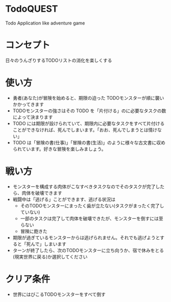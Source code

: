 TodoQUEST
=========

Todo Application like adventure game

コンセプト
=========

日々のうんざりするTODOリストの消化を楽しくする

使い方
=========

- 勇者(あなた)が冒険を始めると、期限の迫った TODOモンスターが順に襲いかかってきます
- TODOモンスターの強さはその TODO を「片付ける」のに必要なタスクの数によって決まります
- TODO には期限が設けられていて、期限内に必要なタスクをすべて片付けることができなければ、死んでしまいます。「おお、死んでしまうとは情けない」
- TODO は「冒険の書(仕事)」「冒険の書(生活)」のように様々な古文書に収められています。好きな冒険を楽しみましょう。

戦い方
========

- モンスターを構成する肉体がこなすべきタスクなのでそのタスクが完了したら、肉体を破壊できます
- 戦闘中は「逃げる」ことができます、逃げる状況は
    - そのTODOモンスターにまったく歯が立たない(タスクがまったく完了していない)
    - 一部のタスクは完了して肉体を破壊できたが、モンスターを倒すには至らない
    - 冒険に飽きた
- 期限が過ぎているモンスターからは逃げられません。それでも逃げようとすると「死んで」しまいます
- ターンが終了したら、次のTODOモンスターに立ち向うか、宿で休みをとる(現実世界に戻る)か選択してください

クリア条件
========

- 世界にはびこるTODOモンスターをすべて倒す


